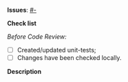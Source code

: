 **Issues**:
[#-](https://vyahhi.myjetbrains.com/youtrack/issue/ALT-)

**Check list**

_Before Code Review:_

- [ ] Created/updated unit-tests;
- [ ] Changes have been checked locally.

**Description**
